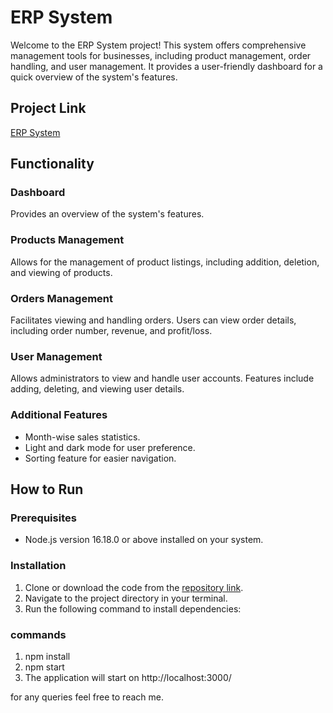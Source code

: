 # ERP System

Welcome to the ERP System project! This system offers comprehensive management tools for businesses, including product management, order handling, and user management. It provides a user-friendly dashboard for a quick overview of the system's features.

## Project Link
[ERP System](https://erp0472.onrender.com/)

## Functionality

### Dashboard
Provides an overview of the system's features.

### Products Management
Allows for the management of product listings, including addition, deletion, and viewing of products.

### Orders Management
Facilitates viewing and handling orders. Users can view order details, including order number, revenue, and profit/loss.

### User Management
Allows administrators to view and handle user accounts. Features include adding, deleting, and viewing user details.

### Additional Features
- Month-wise sales statistics.
- Light and dark mode for user preference.
- Sorting feature for easier navigation.

## How to Run

### Prerequisites
- Node.js version 16.18.0 or above installed on your system.

### Installation
1. Clone or download the code from the [repository link](https://github.com/MohdJunaid007/erp).
2. Navigate to the project directory in your terminal.
3. Run the following command to install dependencies:

### commands
1. npm install
2. npm start
3. The application will start on http://localhost:3000/

for any queries feel free to reach me.
